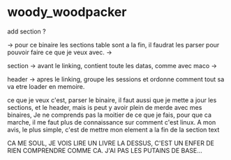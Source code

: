 # woody_woodpacker


add section ?

-> pour ce binaire les sections table sont a la fin,
   il faudrat les parser pour pouvoir faire ce que je veux avec.
->

section -> avant le linking, contient toute les datas, comme avec maco
        ->

header  -> apres le linking, groupe les sessions et ordonne comment
           tout sa va etre loader en memoire.

ce que je veux c'est, parser le binaire, il faut aussi que je mette a jour
les sections, et le header,
mais is peut y avoir plein de merde avec mes binaires,
Je ne comprends pas la moitier de ce que je fais,
pour que ca marche, il me faut plus de connaissance sur comment c'est linux.
A mon avis, le plus simple, c'est de mettre mon element a la fin de la section
text

CA ME SOUL, JE VOIS LIRE UN LIVRE LA DESSUS, C'EST UN ENFER DE RIEN
COMPRENDRE COMME CA. J'AI PAS LES PUTAINS DE BASE...
